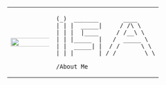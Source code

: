 <table>
  <tr>
    <td style="width: 30%;">
       <img src="https://i.pinimg.com/736x/6e/8d/89/6e8d89e3b548debc4d2d5683f65beb94.jpg" style="width: 200%; border: none;"/>
    </td>
    <td style="width: 70%; vertical-align: top;">
      <p style="font-family: monospace; font-size: 16px;">
       
    (_)  _______       ____
    | | |  _____|     / /\ \ 
    | | |  |____     / /__\ \
    | | |_____  |   /  _____ \
    | |  _____| |  / /      \ \
    |_| |_______| /_/        \_\



</p>

    /About Me
    
    


       
        
  </tr>
</table>
